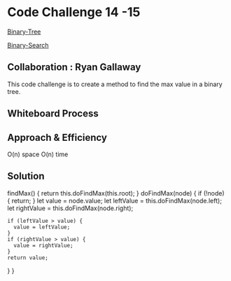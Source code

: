 # Code Challenge 14 -15

[Binary-Tree](401-code-challenges/trees/Binary-Tree.png)

[Binary-Search](401-code-challenges/trees/Binary-Search-Tree.png)

## Collaboration : Ryan Gallaway

This code challenge is to create a method to find the max value in a binary tree.

## Whiteboard Process
<!-- Embedded whiteboard image -->

## Approach & Efficiency
<!-- What approach did you take? Why? What is the Big O space/time for this approach? -->
O(n) space
O(n) time

## Solution
<!-- Show how to run your code, and examples of it in action -->
  findMax() {
    return this.doFindMax(this.root);
  }
  doFindMax(node) {
    if (!node) {
      return;
    }
    let value = node.value;
    let leftValue = this.doFindMax(node.left);
    let rightValue = this.doFindMax(node.right);

    if (leftValue > value) {
      value = leftValue;
    }
    if (rightValue > value) {
      value = rightValue;
    }
    return value;
  }
}
